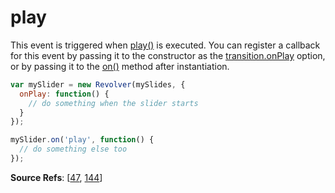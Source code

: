 # play

This event is triggered when [play()](https://github.com/revolverjs/revolverjs/blob/master/docs/revolver.methods.play.md) is executed. You can register a callback for this event by passing it to the constructor as the [transition.onPlay](https://github.com/revolverjs/revolverjs/blob/master/docs/revolver.options.transition.onplay.md) option, or by passing it to the [on()](https://github.com/revolverjs/revolverjs/blob/master/docs/revolver.methods.on.md) method after instantiation.

```javascript
var mySlider = new Revolver(mySlides, {
  onPlay: function() {
    // do something when the slider starts
  }
});

mySlider.on('play', function() {
  // do something else too
});
```

**Source Refs**: [[47](https://github.com/revolverjs/revolverjs/blob/master/coffee/revolver.coffee#L47), [144](https://github.com/revolverjs/revolverjs/blob/master/coffee/revolver.coffee#L144)]
